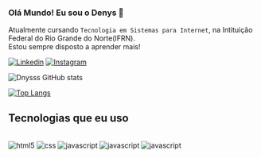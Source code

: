### Olá Mundo! Eu sou o Denys 👋

Atualmente cursando `Tecnologia em Sistemas para Internet`, na Intituição Federal do Rio Grande do Norte(IFRN).<br/>
Estou sempre disposto a aprender mais!

[![Linkedin](https://img.shields.io/badge/LinkedIn-0077B5?style=for-the-badge&logo=linkedin&logoColor=white)](https://www.linkedin.com/in/denys-michael-31063827a/)
[![Instagram](https://img.shields.io/badge/Instagram-E4405F?style=for-the-badge&logo=instagram&logoColor=white)](https://www.instagram.com/denysmchl/)

![Dnysss GitHub stats](https://github-readme-stats.vercel.app/api?username=Dnysss&show_icons=true&theme=dracula)

[![Top Langs](https://github-readme-stats.vercel.app/api/top-langs/?username=Dnysss)](https://github.com/Dnysss/github-readme-stats)

## Tecnologias que eu uso
<div style="display: inline_block"><br/>
  <img aling="center" alt="html5" src="https://img.shields.io/badge/HTML5-E34F26?style=for-the-badge&logo=html5&logoColor=white" />
  <img aling="center" alt="css" src="https://img.shields.io/badge/CSS3-1572B6?style=for-the-badge&logo=css3&logoColor=white" />
  <img aling="center" alt="javascript" src="https://img.shields.io/badge/JavaScript-323330?style=for-the-badge&logo=javascript&logoColor=F7DF1E" />
  <img aling="center" alt="javascript" src="https://img.shields.io/badge/Node.js-43853D?style=for-the-badge&logo=node.js&logoColor=white" />
  <img aling="center" alt="javascript" src="https://img.shields.io/badge/React-20232A?style=for-the-badge&logo=react&logoColor=61DAFB" />
</div>


<!--
**Dnysss/Dnysss** is a ✨ _special_ ✨ repository because its `README.md` (this file) appears on your GitHub profile.

Here are some ideas to get you started:

- 🔭 I’m currently working on ...
- 🌱 I’m currently learning ...
- 👯 I’m looking to collaborate on ...
- 🤔 I’m looking for help with ...
- 💬 Ask me about ...
- 📫 How to reach me: ...
- 😄 Pronouns: ...
- ⚡ Fun fact: ...
-->
